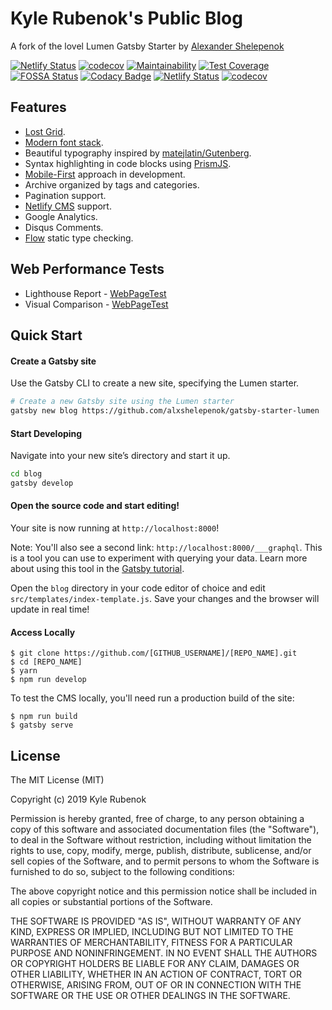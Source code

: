 # Kyle Rubenok's Public Blog
A fork of the lovel Lumen Gatsby Starter by [Alexander Shelepenok](https://github.com/alxshelepenok/)

[![Netlify Status](https://api.netlify.com/api/v1/badges/9e57fe74-aa05-48c7-9e40-70dbeb41899d/deploy-status)](https://app.netlify.com/sites/blog-rubenok/deploys)
[![codecov](https://codecov.io/gh/krubenok/blog/branch/master/graph/badge.svg)](https://codecov.io/gh/krubenok/blog) 
[![Maintainability](https://api.codeclimate.com/v1/badges/01cb24fccd0f37c8f428/maintainability)](https://codeclimate.com/github/krubenok/blog/maintainability) 
[![Test Coverage](https://api.codeclimate.com/v1/badges/01cb24fccd0f37c8f428/test_coverage)](https://codeclimate.com/github/krubenok/blog/test_coverage)
[![FOSSA Status](https://app.fossa.com/api/projects/git%2Bgithub.com%2Fkrubenok%2Fblog.svg?type=shield)](https://app.fossa.com/projects/git%2Bgithub.com%2Fkrubenok%2Fblog?ref=badge_shield)
[![Codacy Badge](https://api.codacy.com/project/badge/Grade/e33226810af945e0965065b7846abba3)](https://app.codacy.com/app/krubenok/blog?utm_source=github.com&utm_medium=referral&utm_content=krubenok/blog&utm_campaign=Badge_Grade_Settings)
[![Netlify Status](https://api.netlify.com/api/v1/badges/9e57fe74-aa05-48c7-9e40-70dbeb41899d/deploy-status)](https://app.netlify.com/sites/blog-rubenok/deploys)
[![codecov](https://codecov.io/gh/krubenok/blog/branch/master/graph/badge.svg)](https://codecov.io/gh/krubenok/blog)

## Features
+ [Lost Grid](http://lostgrid.org).
+ [Modern font stack](https://bitsofco.de/the-new-system-font-stack).
+ Beautiful typography inspired by [matejlatin/Gutenberg](https://github.com/matejlatin/Gutenberg).
+ Syntax highlighting in code blocks using [PrismJS](http://prismjs.com).
+ [Mobile-First](https://medium.com/@mrmrs_/mobile-first-css-48bc4cc3f60f) approach in development.
+ Archive organized by tags and categories.
+ Pagination support.
+ [Netlify CMS](https://www.netlifycms.org) support.
+ Google Analytics.
+ Disqus Comments.
+ [Flow](https://flow.org/) static type checking.


## Web Performance Tests
+ Lighthouse Report - [WebPageTest](https://www.webpagetest.org/result/190724_M7_f1bbaffa9a99796d855240e4ba17be3a/)
+ Visual Comparison - [WebPageTest](https://www.webpagetest.org/result/190724_QH_353a4b3856bce2ff4ac8319506e5fce8/1/details/)

## Quick Start

#### Create a Gatsby site

Use the Gatsby CLI to create a new site, specifying the Lumen starter.

```sh
# Create a new Gatsby site using the Lumen starter
gatsby new blog https://github.com/alxshelepenok/gatsby-starter-lumen
```

#### Start Developing

Navigate into your new site’s directory and start it up.

```sh
cd blog
gatsby develop
```

#### Open the source code and start editing!

Your site is now running at `http://localhost:8000`!

Note: You'll also see a second link: `http://localhost:8000/___graphql`. This is a tool you can use to experiment with querying your data. Learn more about using this tool in the [Gatsby tutorial](https://www.gatsbyjs.org/tutorial/part-five/#introducing-graphiql).

Open the `blog` directory in your code editor of choice and edit `src/templates/index-template.js`. Save your changes and the browser will update in real time!

#### Access Locally
```
$ git clone https://github.com/[GITHUB_USERNAME]/[REPO_NAME].git
$ cd [REPO_NAME]
$ yarn
$ npm run develop
```
To test the CMS locally, you'll need run a production build of the site:
```
$ npm run build
$ gatsby serve
```

## License
The MIT License (MIT)

Copyright (c) 2019 Kyle Rubenok

Permission is hereby granted, free of charge, to any person obtaining a copy
of this software and associated documentation files (the "Software"), to deal
in the Software without restriction, including without limitation the rights
to use, copy, modify, merge, publish, distribute, sublicense, and/or sell
copies of the Software, and to permit persons to whom the Software is
furnished to do so, subject to the following conditions:

The above copyright notice and this permission notice shall be included in all
copies or substantial portions of the Software.

THE SOFTWARE IS PROVIDED "AS IS", WITHOUT WARRANTY OF ANY KIND, EXPRESS OR
IMPLIED, INCLUDING BUT NOT LIMITED TO THE WARRANTIES OF MERCHANTABILITY,
FITNESS FOR A PARTICULAR PURPOSE AND NONINFRINGEMENT. IN NO EVENT SHALL THE
AUTHORS OR COPYRIGHT HOLDERS BE LIABLE FOR ANY CLAIM, DAMAGES OR OTHER
LIABILITY, WHETHER IN AN ACTION OF CONTRACT, TORT OR OTHERWISE, ARISING FROM,
OUT OF OR IN CONNECTION WITH THE SOFTWARE OR THE USE OR OTHER DEALINGS IN THE
SOFTWARE.

